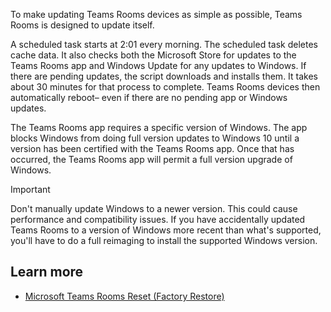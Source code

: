 To make updating Teams Rooms devices as simple as possible, Teams Rooms is designed to update itself.

A scheduled task starts at 2:01 every morning. The scheduled task deletes cache data. It also checks both the Microsoft Store for updates to the Teams Rooms app and Windows Update for any updates to Windows. If there are pending updates, the script downloads and installs them. It takes about 30 minutes for that process to complete. Teams Rooms devices then automatically reboot– even if there are no pending app or Windows updates.

The Teams Rooms app requires a specific version of Windows. The app blocks Windows from doing full version updates to Windows 10 until a version has been certified with the Teams Rooms app. Once that has occurred,  the Teams Rooms app will permit a full version upgrade of Windows.

> [!IMPORTANT]
> Don't manually update Windows to a newer version. This could cause performance and compatibility issues. If you have accidentally updated Teams Rooms to a version of Windows more recent than what's supported, you'll have to do a full reimaging to install the supported Windows version.
>

## Learn more

- [Microsoft Teams Rooms Reset (Factory Restore)](/microsoftteams/rooms/rooms-operations#microsoft-teams-rooms-reset-factory-restore)
